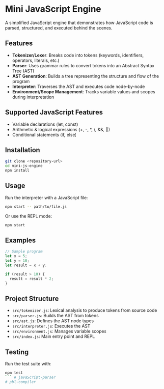 # Mini JavaScript Engine

A simplified JavaScript engine that demonstrates how JavaScript code is parsed, structured, and executed behind the scenes.

## Features

- **Tokenizer/Lexer**: Breaks code into tokens (keywords, identifiers, operators, literals, etc.)
- **Parser**: Uses grammar rules to convert tokens into an Abstract Syntax Tree (AST)
- **AST Generation**: Builds a tree representing the structure and flow of the program
- **Interpreter**: Traverses the AST and executes code node-by-node
- **Environment/Scope Management**: Tracks variable values and scopes during interpretation

## Supported JavaScript Features

- Variable declarations (let, const)
- Arithmetic & logical expressions (+, -, *, /, &&, ||)
- Conditional statements (if, else)

## Installation

```bash
git clone <repository-url>
cd mini-js-engine
npm install
```

## Usage

Run the interpreter with a JavaScript file:

```bash
npm start -- path/to/file.js
```

Or use the REPL mode:

```bash
npm start
```

## Examples

```javascript
// Sample program
let x = 5;
let y = 10;
let result = x + y;

if (result > 10) {
  result = result * 2;
}
```

## Project Structure

- `src/tokenizer.js`: Lexical analysis to produce tokens from source code
- `src/parser.js`: Builds the AST from tokens
- `src/ast.js`: Defines the AST node types
- `src/interpreter.js`: Executes the AST
- `src/environment.js`: Manages variable scopes
- `src/index.js`: Main entry point and REPL

## Testing

Run the test suite with:

```bash
npm test
``` # javaScript-parser
# pbl-compiler
